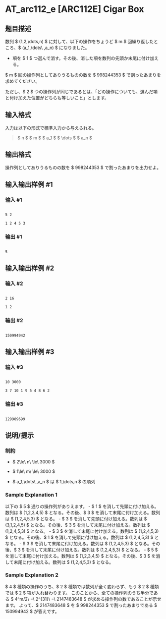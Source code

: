# AT_arc112_e [ARC112E] Cigar Box

## 题目描述

[problemUrl]: https://atcoder.jp/contests/arc112/tasks/arc112_e

数列 $ (1,2,\dots,n) $ に対して、以下の操作をちょうど $ m $ 回繰り返したところ、$ (a_1,\dots\ ,a_n) $ になりました。

- 項を $ 1 $ つ選んで消す。その後、消した項を数列の先頭か末尾に付け加える。

$ m $ 回の操作列としてありうるものの数を $ 998244353 $ で割ったあまりを求めてください。

ただし、$ 2 $ つの操作列が同じであるとは、「どの操作についても、選んだ項と付け加えた位置がどちらも等しいこと」とします。

## 输入格式

入力は以下の形式で標準入力から与えられる。

> $ n $ $ m $ $ a_1 $ $ \dots $ $ a_n $

## 输出格式

操作列としてありうるものの数を $ 998244353 $ で割ったあまりを出力せよ。

## 输入输出样例 #1

### 输入 #1

```
5 2
1 2 4 5 3
```

### 输出 #1

```
5
```

## 输入输出样例 #2

### 输入 #2

```
2 16
1 2
```

### 输出 #2

```
150994942
```

## 输入输出样例 #3

### 输入 #3

```
10 3000
3 7 10 1 9 5 4 8 6 2
```

### 输出 #3

```
129989699
```

## 说明/提示

### 制約

- $ 2\le\ n\ \le\ 3000 $
- $ 1\le\ m\ \le\ 3000 $
- $ a_1,\dots\ ,a_n $ は $ 1,\dots,n $ の順列

### Sample Explanation 1

以下の $ 5 $ 通りの操作列がありえます。 - $ 1 $ を消して先頭に付け加える。数列は $ (1,2,3,4,5) $ となる。その後、$ 3 $ を消して末尾に付け加える。数列は $ (1,2,4,5,3) $ となる。 - $ 3 $ を消して先頭に付け加える。数列は $ (3,1,2,4,5) $ となる。その後、$ 3 $ を消して末尾に付け加える。数列は $ (1,2,4,5,3) $ となる。 - $ 3 $ を消して末尾に付け加える。数列は $ (1,2,4,5,3) $ となる。その後、$ 1 $ を消して先頭に付け加える。数列は $ (1,2,4,5,3) $ となる。 - $ 3 $ を消して末尾に付け加える。数列は $ (1,2,4,5,3) $ となる。その後、$ 3 $ を消して末尾に付け加える。数列は $ (1,2,4,5,3) $ となる。 - $ 5 $ を消して末尾に付け加える。数列は $ (1,2,3,4,5) $ となる。その後、$ 3 $ を消して末尾に付け加える。数列は $ (1,2,4,5,3) $ となる。

### Sample Explanation 2

$ 4 $ 種類の操作のうち、$ 2 $ 種類では数列が全く変わらず、もう $ 2 $ 種類では $ 2 $ 項が入れ替わります。 このことから、全ての操作列のうち半分である $ 4^m/2\ =\ 2^{31}\ =\ 2147483648 $ が求める操作列の数であることが示せます。 よって、$ 2147483648 $ を $ 998244353 $ で割ったあまりである $ 150994942 $ が答えです。